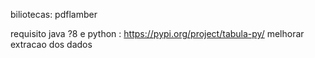 biliotecas: pdflamber

requisito java ?8 e python : https://pypi.org/project/tabula-py/
melhorar extracao dos dados